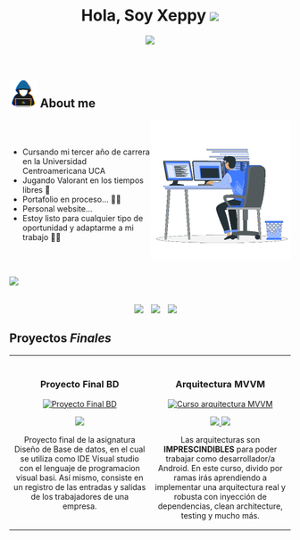 
<h1 align="center"><b>Hola, Soy Xeppy </b><img src="https://media.giphy.com/media/hvRJCLFzcasrR4ia7z/giphy.gif" width="35"></h1>

<p align="center">
  <a href="https://github.com/DenverCoder1/readme-typing-svg"><img src="https://readme-typing-svg.herokuapp.com?font=Time+New+Roman&color=cyan&size=25&center=true&vCenter=true&width=600&height=100&lines=Estudiante+De+Ingenieria+Sistemas..&hearts;++;Desarrollor+En+Proceso..,;..&hearts;++"></a>
</p>

<br>

## <picture><img src = "https://github.com/0xAbdulKhalid/0xAbdulKhalid/raw/main/assets/mdImages/about_me.gif" width = 50px></picture> **About me**

<picture> <img align="right" src="https://github.com/0xAbdulKhalid/0xAbdulKhalid/raw/main/assets/mdImages/Right_Side.gif" width = 250px></picture>

<br>

<br>

- Cursando mi tercer año de carrera en la Universidad Centroamericana UCA
- Jugando Valorant en los tiempos libres 🐢
- Portafolio en proceso... 👷🚧
- Personal website...
- Estoy listo para cualquier tipo de oportunidad y adaptarme a mi trabajo 🧑‍🍳

<br><br>

<img src="https://user-images.githubusercontent.com/73097560/115834477-dbab4500-a447-11eb-908a-139a6edaec5c.gif"><br><br>

<p align="center">

 <div align="center"  class="icons-social" style="margin-left: 10px;">
        <a style="margin-left: 10px;"  target="_blank" href="https://www.facebook.com/allanalexander.silvacampos.9">
			<img src="https://img.icons8.com/doodle/40/000000/facebook--v2.png"></a>
        <a style="margin-left: 10px;" target="_blank" href="https://www.instagram.com/xeppyz/">
			<img src="https://img.icons8.com/doodle/40/000000/instagram-new--v2.png"></a>
		<a style="margin-left: 10px;" target="_blank" href="https://twitter.com/xeppyz">
			<img src="https://img.icons8.com/doodle/1x/twitter-squared--v2.png" ></a>
      </div>

</p>

## Proyectos *Finales*
<table>
<tr>
<td width="50%">
<h3 align="center">Proyecto Final BD</h3>
<div align="center">
<a href=""https://github.com/Xeppyz/SistemaControlEyS.git" target="_blank"><img src="https://media.giphy.com/media/SWoSkN6DxTszqIKEqv/giphy.gif" width="400" alt="Proyecto Final BD"></a>
<p>
<a href="https://github.com/Xeppyz/SistemaControlEyS.git" target="_blank">
<img src="https://img.shields.io/badge/CÓDIGO-ff9?style=for-the-badge&logo=github&logoColor=black">
</a>
</p>
<p>Proyecto final de la asignatura Diseño de Base de datos, en el cual se utiliza como IDE Visual studio con el lenguaje de programacion visual basi. Así mismo, consiste en un registro de las entradas y salidas de los trabajadores de una empresa.</p>
</div>
                                                                                      
</td>

<td width="50%">
               <br>
<h3 align="center">Arquitectura MVVM</h3>
<div align="center">                                       
<a href="https://github.com/ArisGuimera/SimpleAndroidMVVM" target="_blank"><img src="https://i.imgur.com/7uCBigG.jpg" width="400" alt="Curso arquitectura MVVM"></a>
<br>
<p>
<a href="https://github.com/ArisGuimera/SimpleAndroidMVVM" target="_blank">
<img src="https://img.shields.io/badge/C%C3%93DIGO-80ffaa?style=for-the-badge&logo=github&logoColor=black">
</a>
<a href="https://youtu.be/hhhSMXi0R3E" target="_blank">
<img src="https://img.shields.io/badge/-Youtube-green?style=for-the-badge&color=3fFD7f">
</a>
</p>
</p>Las arquitecturas son <strong>IMPRESCINDIBLES</strong> para poder trabajar como desarrollador/a Android. En este curso, divido por ramas irás aprendiendo a implementar una arquitectura real y robusta con inyección de dependencias, clean architecture, testing y mucho más.</p>
</div>                                                             
</table>                                                                                 
</div>
<br>



<!--
**Xeppyz/Xeppyz** is a ✨ _special_ ✨ repository because its `README.md` (this file) appears on your GitHub profile.

Here are some ideas to get you started:

- 🔭 I’m currently working on ...
- 🌱 I’m currently learning ...
- 👯 I’m looking to collaborate on ...
- 🤔 I’m looking for help with ...
- 💬 Ask me about ...
- 📫 How to reach me: ...
- 😄 Pronouns: ...
- ⚡ Fun fact: ...
-->
